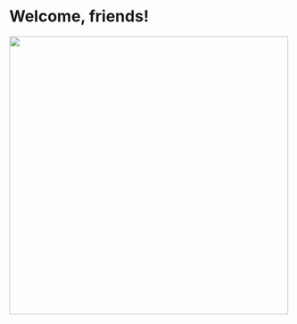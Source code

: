 
# Welcome, friends! 


<img src="https://media.giphy.com/media/lMUGMp2lImgGA/giphy.gif" width="500px">







<!--
**mjj4685/mjj4685** is a ✨ _special_ ✨ repository because its `README.md` (this file) appears on your GitHub profile.

